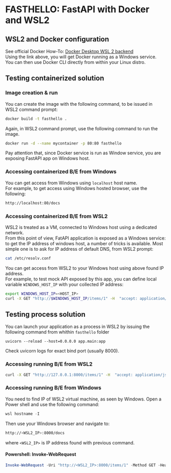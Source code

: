 # FASTHELLO: FastAPI with Docker and WSL2

## WSL2 and Docker configuration
See official Docker How-To: [Docker Desktop WSL 2 backend](https://docs.docker.com/docker-for-windows/wsl/)  
Using the link above, you will get Docker running as a Windows service.  
You can then use Docker CLI directly from within your Linux distro.

## Testing containerized solution
### Image creation & run
You can create the image with the following command, to be issued in WSL2 command prompt:
```Bash
docker build -t fasthello .
```
Again, in WSL2 command prompt, use the following command to run the image.
```Bash
docker run -d --name mycontainer -p 80:80 fasthello
```
Pay attention that, since Docker service is run as Window service, you are exposing FastAPI app on Windows host.

### Accessing containerized B/E from Windows
You can get access from Windows using `localhost` host name.  
For example, to get access using Windows hosted browser, use the following:
```Bash
http://localhost:80/docs
``` 

### Accessing containerized B/E from WSL2
WSL2 is treated as a VM, connected to Windows host using a dedicated network.  
From this point of view, FatAPI application is exposed as a Windows service: to get the IP address of windows host, a number of tricks is available. Most simple one is to ask for IP address of default DNS, from WSL2 prompt:
```Bash
cat /etc/resolv.conf
``` 
You can get access from WSL2 to your Windows host using above found IP address.  
For example, to test mock API exposed by this app, you can define local variable `WINDOWS_HOST_IP` with your collected IP address:
```Bash
export WINDOWS_HOST_IP=<HOST_IP>
curl -X GET "http://$WINDOWS_HOST_IP/items/1" -H  "accept: application/json"
``` 

## Testing process solution
You can launch your application as a process in WSL2 by issuing the following command from whithin `fasthello` folder
```
uvicorn --reload --host=0.0.0.0 app.main:app
```
Check uvicorn logs for exact bind port (usually 8000).

### Accessing running B/E from WSL2
```Bash
curl -X GET "http://127.0.0.1:8000/items/1" -H  "accept: application/json"
``` 

### Accessing running B/E from Windows
You need to find IP of WSL2 virtual machine, as seen by Windows. Open a Power shell and use the following command:
```Powershell
wsl hostname -I
```
Then use your Windows browser and navigate to:
```Bash
http://<WSL2_IP>:8000/docs
``` 
where `<WSL2_IP>` is IP address found with previous command.

#### Powershell: Invoke-WebRequest
```Powershell
Invoke-WebRequest -Uri "http://<WSL2_IP>:8000/items/1" -Method GET -Headers @{"accept"="application/json"}
```
